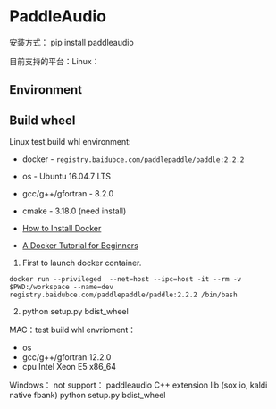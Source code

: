 # PaddleAudio

安装方式： pip install paddleaudio

目前支持的平台：Linux：

## Environment

## Build wheel

Linux test build whl environment:
* docker - `registry.baidubce.com/paddlepaddle/paddle:2.2.2`
* os - Ubuntu 16.04.7 LTS
* gcc/g++/gfortran - 8.2.0
* cmake - 3.18.0 (need install)

* [How to Install Docker](https://docs.docker.com/engine/install/)
* [A Docker Tutorial for Beginners](https://docker-curriculum.com/)

1. First to launch docker container.

```
docker run --privileged  --net=host --ipc=host -it --rm -v $PWD:/workspace --name=dev registry.baidubce.com/paddlepaddle/paddle:2.2.2 /bin/bash
```
2. python setup.py bdist_wheel

MAC：test build whl envrioment：
* os 
* gcc/g++/gfortran 12.2.0
* cpu Intel Xeon E5 x86_64

Windows：
not support： paddleaudio C++ extension lib (sox io, kaldi native fbank)
python setup.py bdist_wheel

